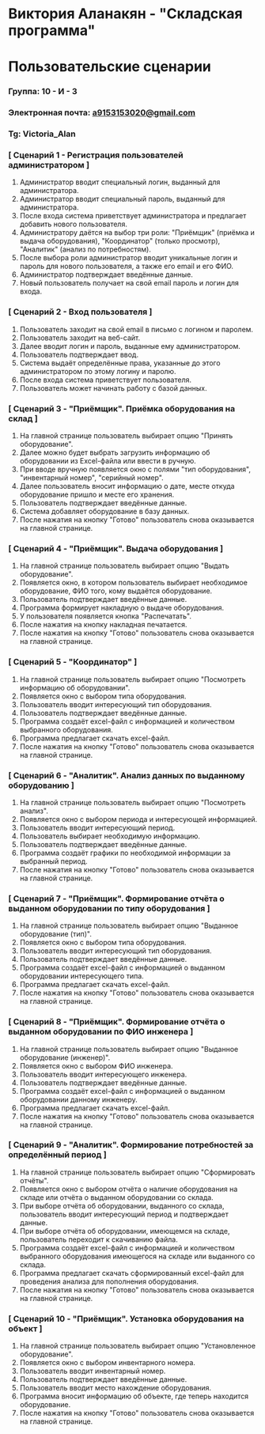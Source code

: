 # Виктория Аланакян - "Складская программа"
# Пользовательские сценарии

### Группа: 10 - И - 3
### Электронная почта: a9153153020@gmail.com
### Tg: Victoria_Alan


### [ Сценарий 1 - Регистрация пользователей администратором ]

1. Администратор вводит специальный логин, выданный для администратора.
2. Администратор вводит специальный пароль, выданный для администратора.
3. После входа система приветствует администратора и предлагает добавить нового пользователя.
4. Администратору даётся на выбор три роли: "Приёмщик" (приёмка и выдача оборудования), "Координатор" (только просмотр), "Аналитик" (анализ по потребностям).
5. После выбора роли администратор вводит уникальные логин и пароль для нового пользователя, а также его email и его ФИО.
6. Администратор подтверждает введённые данные.
7. Новый пользователь получает на свой email пароль и логин для входа.

### [ Сценарий 2 - Вход пользователя ]

1. Пользователь заходит на свой email в письмо с логином и паролем.
2. Пользователь заходит на веб-сайт.
3. Далее вводит логин и пароль, выданные ему администратором.
4. Пользователь подтверждает ввод.
5. Система выдаёт определённые права, указанные до этого администратором по этому логину и паролю.
6. После входа система приветствует пользователя.
7. Пользователь может начинать работу с базой данных.

### [ Сценарий 3 - "Приёмщик". Приёмка оборудования на склад ]

1. На главной странице пользователь выбирает опцию "Принять оборудование".
2. Далее можно будет выбрать загрузить информацию об оборудовании из Excel-файла или ввести в ручную.
3. При вводе вручную появляется окно с полями "тип оборудования", "инвентарный номер", "серийный номер".
4. Далее пользователь вносит информацию о дате, месте откуда оборудование пришло и месте его хранения.
5. Пользователь подтверждает введённые данные.
6. Система добавляет оборудование в базу данных.
7. После нажатия на кнопку "Готово" пользователь снова оказывается на главной странице.

### [ Сценарий 4 - "Приёмщик". Выдача оборудования ]

1. На главной странице пользователь выбирает опцию "Выдать оборудование".
2. Появляется окно, в котором пользователь выбирает необходимое оборудование, ФИО того, кому выдаётся оборудование.
3. Пользователь подтверждает введённые данные.
4. Программа формирует накладную о выдаче оборудования.
5. У пользователя появляется кнопка "Распечатать".
6. После нажатия на кнопку накладная печатается.
7. После нажатия на кнопку "Готово" пользователь снова оказывается на главной странице.

### [ Сценарий 5 - "Координатор" ]

1. На главной странице пользователь выбирает опцию "Посмотреть информацию об оборудовании".
2. Появляется окно с выбором типа оборудования.
3. Пользователь вводит интересующий тип оборудования.
4. Пользователь подтверждает введённые данные.
5. Программа создаёт excel-файл с информацией и количеством выбранного оборудования.
6. Программа предлагает скачать excel-файл.
7. После нажатия на кнопку "Готово" пользователь снова оказывается на главной странице.

### [ Сценарий 6 - "Аналитик". Анализ данных по выданному оборудованию ]

1. На главной странице пользователь выбирает опцию "Посмотреть анализ".
2. Появляется окно с выбором периода и интересующей информацией.
3. Пользователь вводит интересующий период.
4. Пользователь выбирает необходимую информацию.
5. Пользователь подтверждает введённые данные.
6. Программа создаёт графики по необходимой информации за выбранный период.
8. После нажатия на кнопку "Готово" пользователь снова оказывается на главной странице.

### [ Сценарий 7 - "Приёмщик". Формирование отчёта о выданном оборудовании по типу оборудования ]

1. На главной странице пользователь выбирает опцию "Выданное оборудование (тип)".
2. Появляется окно с выбором типа оборудования.
3. Пользователь вводит интересующий тип оборудования.
4. Пользователь подтверждает введённые данные.
5. Программа создаёт excel-файл с информацией о выданном оборудовании интересующего типа.
6. Программа предлагает скачать excel-файл.
7. После нажатия на кнопку "Готово" пользователь снова оказывается на главной странице.

### [ Сценарий 8 - "Приёмщик". Формирование отчёта о выданном оборудовании по ФИО инженера ]

1. На главной странице пользователь выбирает опцию "Выданное оборудование (инженер)".
2. Появляется окно с выбором ФИО инженера.
3. Пользователь вводит интересующего инженера.
4. Пользователь подтверждает введённые данные.
5. Программа создаёт excel-файл с информацией о выданном оборудовании данному инженеру.
6. Программа предлагает скачать excel-файл.
7. После нажатия на кнопку "Готово" пользователь снова оказывается на главной странице.

### [ Сценарий 9 - "Аналитик". Формирование потребностей за определённый период ]

1. На главной странице пользователь выбирает опцию "Сформировать отчёты".
2. Появляется окно с выбором отчёта о наличие оборудования на складе или отчёта о выданном оборудовании со склада.
3. При выборе отчёта об оборудовании, выданного со склада, пользователь вводит интересующий период и подтверждает данные.
4. При выборе отчёта об оборудовании, имеющемся на складе, пользователь переходит к скачиванию файла.
5. Программа создаёт excel-файл с информацией и количеством выбранного оборудования имеющегося на складе или выданного со склада.
6. Программа предлагает скачать сформированный excel-файл для проведения анализа для пополнения оборудования.
7. После нажатия на кнопку "Готово" пользователь снова оказывается на главной странице.

### [ Сценарий 10 - "Приёмщик". Установка оборудования на объект ]

1. На главной странице пользователь выбирает опцию "Установленное оборудование".
2. Появляется окно с выбором инвентарного номера.
3. Пользователь вводит инвентарный номер.
4. Пользователь подтверждает введённые данные.
5. Пользователь вводит место нахождение оборудования.
6. Программа вносит информацию об объекте, где теперь находится оборудование.
7. После нажатия на кнопку "Готово" пользователь снова оказывается на главной странице.
